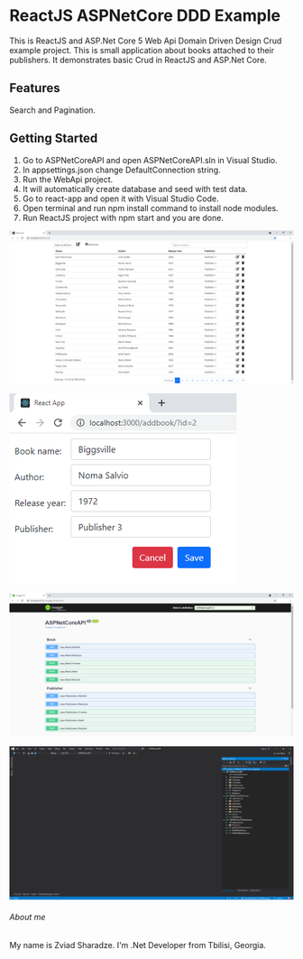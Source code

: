 # ReactJS ASPNetCore DDD Example
This is ReactJS and ASP.Net Core 5 Web Api Domain Driven Design Crud example project. This is small application about books attached to their publishers. It demonstrates basic Crud in ReactJS and ASP.Net Core.

## Features
Search and Pagination.

## Getting Started
1. Go to ASPNetCoreAPI and open ASPNetCoreAPI.sln in Visual Studio.
2. In appsettings.json change DefaultConnection string.
3. Run the WebApi project.
4. It will automatically create database and seed with test data.
5. Go to react-app and open it with Visual Studio Code.
6. Open terminal and run npm install command to install node modules.
7. Run ReactJS project with npm start and you are done.

![screenshot](https://github.com/zsharadze/ReactJSASPNetCoreDDDExample/blob/master/Capture1.png?raw=true)

![screenshot](https://github.com/zsharadze/ReactJSASPNetCoreDDDExample/blob/master/Capture2.png?raw=true)

![screenshot](https://github.com/zsharadze/ReactJSASPNetCoreDDDExample/blob/master/Capture3.png?raw=true)

![screenshot](https://github.com/zsharadze/ReactJSASPNetCoreDDDExample/blob/master/Capture4.png?raw=true)


###### About me
My name is Zviad Sharadze. I'm .Net Developer from Tbilisi, Georgia.
